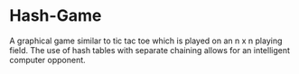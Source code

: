 # Hash-Game
A graphical game similar to tic tac toe which is played on an n x n playing field. The use of hash tables with separate chaining allows for an intelligent computer opponent.
